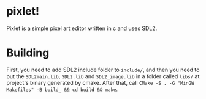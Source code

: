 # pixlet!
Pixlet is a simple pixel art editor written in c and uses SDL2.

# Building
First, you need to add SDL2 include folder to `include/`, and then
you need to put the `SDL2main.lib`, `SDL2.lib` and `SDL2_image.lib`
in a folder called `libs/` at project's binary generated by cmake.
After that, call `CMake -S . -G "MinGW Makefiles" -B build_ && cd build && make`.

